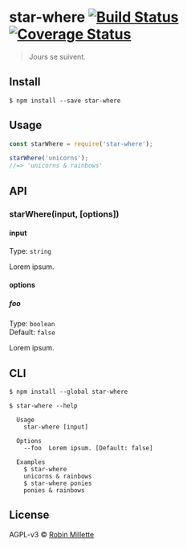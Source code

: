 # star-where [![Build Status](https://travis-ci.org/millette/star-where.svg?branch=master)](https://travis-ci.org/millette/star-where) [![Coverage Status](https://coveralls.io/repos/github/millette/star-where/badge.svg?branch=master)](https://coveralls.io/github/millette/star-where?branch=master)
> Jours se suivent.

## Install
```
$ npm install --save star-where
```

## Usage
```js
const starWhere = require('star-where');

starWhere('unicorns');
//=> 'unicorns & rainbows'
```

## API
### starWhere(input, [options])
#### input
Type: `string`

Lorem ipsum.

#### options
##### foo
Type: `boolean`<br>
Default: `false`

Lorem ipsum.

## CLI
```
$ npm install --global star-where
```

```
$ star-where --help

  Usage
    star-where [input]

  Options
    --foo  Lorem ipsum. [Default: false]

  Examples
    $ star-where
    unicorns & rainbows
    $ star-where ponies
    ponies & rainbows
```


## License
AGPL-v3 © [Robin Millette](http://robin.millette.info)
